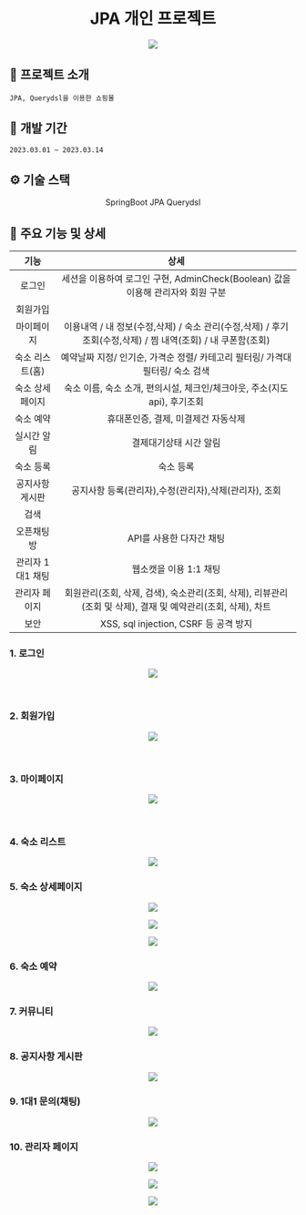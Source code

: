 <h1 align="center">JPA 개인 프로젝트</h1>

<p align="center">
  <img src="./Readme_assets/메인페이지.jpg">
<p>


## :convenience_store: 프로젝트 소개
```
JPA, Querydsl을 이용한 쇼핑몰
```


## 📅 개발 기간
```
2023.03.01 ~ 2023.03.14
```

## ⚙️ 기술 스택
<p align="center">
  SpringBoot     JPA     Querydsl 
<p/>


## 🔨 주요 기능 및 상세

|기능|상세|
|:--:|:--:|
|로그인|세션을 이용하여 로그인 구현, AdminCheck(Boolean) 값을 이용해 관리자와 회원 구분 |
|회원가입| |
|마이페이지| 이용내역 / 내 정보(수정,삭제) / 숙소 관리(수정,삭제) / 후기 조회(수정,삭제) / 찜 내역(조회) / 내 쿠폰함(조회) |
|숙소 리스트(홈)| 예약날짜 지정/ 인기순, 가격순 정렬/ 카테고리 필터링/ 가격대 필터링/ 숙소 검색|
|숙소 상세페이지| 숙소 이름, 숙소 소개, 편의시설, 체크인/체크아웃, 주소(지도api), 후기조회 |
|숙소 예약| 휴대폰인증, 결제, 미결제건 자동삭제|
|실시간 알림| 결제대기상태 시간 알림 |
|숙소 등록| 숙소 등록 |
|공지사항 게시판| 공지사항 등록(관리자),수정(관리자),삭제(관리자), 조회 |
|검색||
|오픈채팅방|  API를 사용한 다자간 채팅 |
|관리자 1대1 채팅| 웹소캣을 이용 1:1 채팅 |
|관리자 페이지| 회원관리(조회, 삭제, 검색), 숙소관리(조회, 삭제), 리뷰관리(조회 및 삭제), 결재 및 예약관리(조회, 삭제), 차트
|보안| XSS, sql injection, CSRF 등 공격 방지

### 1. 로그인
<p align="center">
  <img src="./Readme_assets/login.jpg">
<p>
<br>

### 2. 회원가입
<p align="center">
  <img src="./Readme_assets/join.jpg">
<p>
<br>

### 3. 마이페이지	
<p align="center">
  <img src="./Readme_assets/mypage123.png">
<p>
<br>

### 4. 숙소 리스트	
<p align="center">
<img src="./Readme_assets/pensionList.jpg">
</p>

### 5. 숙소 상세페이지
<p align="center">
<img src="./Readme_assets/pensionDetail.jpg">
</p>

<p align="center">
<img src="./Readme_assets/map.png">
</p>

<p align="center">
<img src="./Readme_assets/pensionDetail2.jpg">
</p>

### 6. 숙소 예약	
<p align="center">
<img src="./Readme_assets/reservation.jpg">
</p>

### 7. 커뮤니티	

<p align="center">
<img src="./Readme_assets/openChat.jpg">
</p>

### 8. 공지사항 게시판
<p align="center">
<img src="./Readme_assets/notice.jpg">
</p>


### 9. 1대1 문의(채팅)	
<p align="center">
<img src="./Readme_assets/adminChat.png"/>
</p>

### 10. 관리자 페이지	

<p align="center">
<img src="./Readme_assets/adminMain.jpg"/>
</p>

<p align="center">
<img src="./Readme_assets/memberAdmin.jpg"/>
</p>

<p align="center">
<img src="./Readme_assets/admin2.png"/>
</p>





<!--Readme 참고 사이트-->
<!--https://github.com/n0hack/readme-template/blob/main/README.md-->
<!--https://github.com/n0hack/readme-template-->
